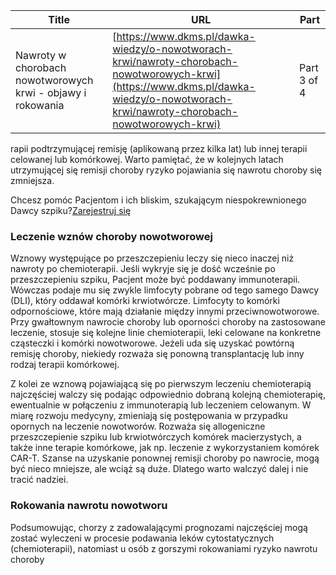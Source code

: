 | **Title**       | **URL**           | **Part**              |
|-----------------|-------------------|-----------------------|
| Nawroty w chorobach nowotworowych krwi - objawy i rokowania         | [https://www.dkms.pl/dawka-wiedzy/o-nowotworach-krwi/nawroty-chorobach-nowotworowych-krwi](https://www.dkms.pl/dawka-wiedzy/o-nowotworach-krwi/nawroty-chorobach-nowotworowych-krwi)    | Part 3 of 4          |

rapii podtrzymującej remisję (aplikowaną przez kilka lat) lub innej terapii celowanej lub komórkowej. Warto pamiętać, że w kolejnych latach utrzymującej się remisji choroby ryzyko pojawiania się nawrotu choroby się zmniejsza.


Chcesz pomóc Pacjentom i ich bliskim, szukającym niespokrewnionego Dawcy szpiku?[Zarejestruj się](/zarejestruj-sie-teraz "Zarejestruj sie teraz")
### Leczenie wznów choroby nowotworowej


Wznowy występujące po przeszczepieniu leczy się nieco inaczej niż nawroty po chemioterapii. Jeśli wykryje się je dość wcześnie po przeszczepieniu szpiku, Pacjent może być poddawany immunoterapii. Wówczas podaje mu się zwykle limfocyty pobrane od tego samego Dawcy (DLI), który oddawał komórki krwiotwórcze. Limfocyty to komórki odpornościowe, które mają działanie między innymi przeciwnowotworowe. Przy gwałtownym nawrocie choroby lub oporności choroby na zastosowane leczenie, stosuje się kolejne linie chemioterapii, leki celowane na konkretne cząsteczki i komórki nowotworowe. Jeżeli uda się uzyskać powtórną remisję choroby, niekiedy rozważa się ponowną transplantację lub inny rodzaj terapii komórkowej.


Z kolei ze wznową pojawiającą się po pierwszym leczeniu chemioterapią najczęściej walczy się podając odpowiednio dobraną kolejną chemioterapię, ewentualnie w połączeniu z immunoterapią lub leczeniem celowanym. W miarę rozwoju medycyny, zmieniają się postępowania w przypadku opornych na leczenie nowotworów. Rozważa się allogeniczne przeszczepienie szpiku lub krwiotwórczych komórek macierzystych, a także inne terapie komórkowe, jak np. leczenie z wykorzystaniem komórek CAR\-T. Szanse na uzyskanie ponownej remisji choroby po nawrocie, mogą być nieco mniejsze, ale wciąż są duże. Dlatego warto walczyć dalej i nie tracić nadziei.


### Rokowania nawrotu nowotworu


Podsumowując, chorzy z zadowalającymi prognozami najczęściej mogą zostać wyleczeni w procesie podawania leków cytostatycznych (chemioterapii), natomiast u osób z gorszymi rokowaniami ryzyko nawrotu choroby